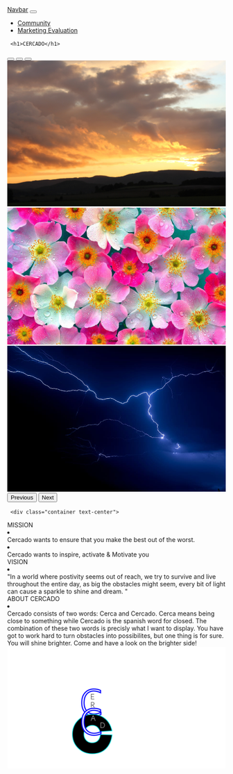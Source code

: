 <html lang="en">
  <head>
    <meta charset="utf-8">
    <meta name="viewport" content="width=device-width, initial-scale=1">
    <title>Bootstrap demo</title>
    <link href="https://cdn.jsdelivr.net/npm/bootstrap@5.3.0-alpha3/dist/css/bootstrap.min.css" rel="stylesheet" integrity="sha384-KK94CHFLLe+nY2dmCWGMq91rCGa5gtU4mk92HdvYe+M/SXH301p5ILy+dN9+nJOZ" crossorigin="anonymous">
    <link href="Index.css" rel="stylesheet" type="text/css">
  </head>
  <body>
<nav class="navbar navbar-expand-lg bg-body-tertiary">
  <div class="container-fluid">
    <a class="navbar-brand" href="#">Navbar</a>
    <button class="navbar-toggler" type="button" data-bs-toggle="collapse" data-bs-target="#navbarNav" aria-controls="navbarNav" aria-expanded="false" aria-label="Toggle navigation">
      <span class="navbar-toggler-icon"></span>
    </button>
    <div class="collapse navbar-collapse" id="navbarNav">
      <ul class="navbar-nav">
        <li class="nav-item">
          <a class="nav-link" href="Community.html">Community</a>
        </li>
         <li class="nav-item">
          <a class="nav-link" href="MarketingEvaluation.html">Marketing Evaluation</a>
        </li>
      </ul>
    </div>
  </div>
</nav> 
	  
	 <h1>CERCADO</h1>
	
  <div id="carouselExampleIndicators" class="carousel slide">
  <div class="carousel-indicators">
    <button type="button" data-bs-target="#carouselExampleIndicators" data-bs-slide-to="0" class="active" aria-current="true" aria-label="Slide 1"></button>
    <button type="button" data-bs-target="#carouselExampleIndicators" data-bs-slide-to="1" aria-label="Slide 2"></button>
    <button type="button" data-bs-target="#carouselExampleIndicators" data-bs-slide-to="2" aria-label="Slide 3"></button>
  </div>
  <div class="carousel-inner">
    <div class="carousel-item active">
      <img src="images/zoncloud.jpg" class="d-block w-100" alt="...">
    </div>
    <div class="carousel-item">
      <img src="images/Flowers-04.jpg" class="d-block w-100" alt="...">
    </div>
    <div class="carousel-item">
      <img src="images/lightning-blue-thunder-storm.jpg" class="d-block w-100" alt="...">
    </div>
  </div>
  <button class="carousel-control-prev" type="button" data-bs-target="#carouselExampleIndicators" data-bs-slide="prev">
    <span class="carousel-control-prev-icon" aria-hidden="true"></span>
    <span class="visually-hidden">Previous</span>
  </button>
  <button class="carousel-control-next" type="button" data-bs-target="#carouselExampleIndicators" data-bs-slide="next">
    <span class="carousel-control-next-icon" aria-hidden="true"></span>
    <span class="visually-hidden">Next</span>
  </button>
</div>
	  
	 <div class="container text-center">
  <div class="row">
    <div class="col">
      MISSION
		<li> </li>
	Cercado wants to ensure that you make the best out of the worst. <li> </li>
	Cercado wants to inspire, activate & Motivate you
    </div>
    <div class="col">
      VISION
		<li> </li>
		"In a world where postivity seems out of reach, we try to survive and live throughout the entire day, as big the obstacles might seem, every bit of light can cause a sparkle to shine and dream. "
    </div>
    <div class="col">
      ABOUT CERCADO
		<li> </li>
		Cercado consists of two words: Cerca and Cercado. Cerca means being close to something while Cercado is the spanish word for closed. The combination of these two words is precisly what I want to display. You have got to work hard to turn obstacles into possibilites, but one thing is for sure. You will shine brighter. Come and have a look on the brighter side!
    </div>
  </div>
</div>
  <img src="images/Tekengebied 1.png" width="520" height="280" alt=""/>

  <script src="https://cdn.jsdelivr.net/npm/bootstrap@5.3.0-alpha3/dist/js/bootstrap.bundle.min.js" integrity="sha384-ENjdO4Dr2bkBIFxQpeoTz1HIcje39Wm4jDKdf19U8gI4ddQ3GYNS7NTKfAdVQSZe" crossorigin="anonymous"></script>
	  
<script src="https://cdn.jsdelivr.net/npm/@popperjs/core@2.11.7/dist/umd/popper.min.js" integrity="sha384-zYPOMqeu1DAVkHiLqWBUTcbYfZ8osu1Nd6Z89ify25QV9guujx43ITvfi12/QExE" crossorigin="anonymous"></script>
<script src="https://cdn.jsdelivr.net/npm/bootstrap@5.3.0-alpha3/dist/js/bootstrap.min.js" integrity="sha384-Y4oOpwW3duJdCWv5ly8SCFYWqFDsfob/3GkgExXKV4idmbt98QcxXYs9UoXAB7BZ" crossorigin="anonymous"></script>
  </body>
</html>





